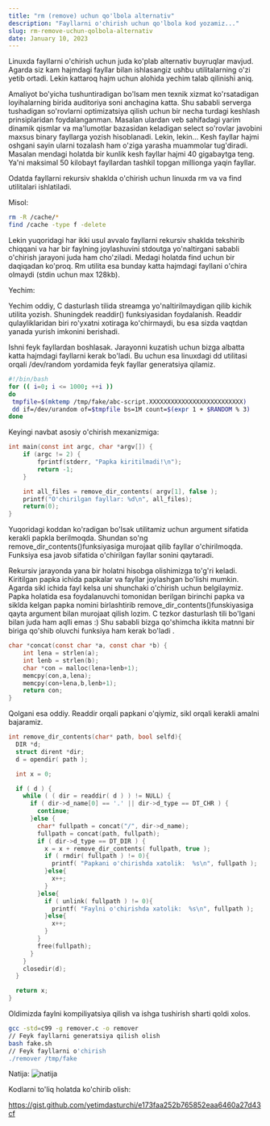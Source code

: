 ```yaml
---
title: "rm (remove) uchun qo'lbola alternativ"
description: "Fayllarni o'chirish uchun qo'lbola kod yozamiz..."
slug: rm-remove-uchun-qolbola-alternativ
date: January 10, 2023
---
```


Linuxda fayllarni o'chirish uchun juda ko'plab alternativ buyruqlar mavjud. Agarda siz kam hajmdagi fayllar bilan ishlasangiz ushbu utilitalarning o'zi yetib ortadi. Lekin kattaroq hajm uchun alohida yechim talab qilinishi aniq.

Amaliyot bo'yicha tushuntiradigan bo'lsam men texnik xizmat ko'rsatadigan loyihalarning birida auditoriya soni anchagina katta. Shu sababli serverga tushadigan so'rovlarni optimizatsiya qilish uchun bir necha turdagi keshlash prinsiplaridan foydalanganman. Masalan ulardan veb sahifadagi yarim dinamik qismlar va ma'lumotlar bazasidan keladigan select so'rovlar javobini maxsus binary fayllarga yozish hisoblanadi. Lekin, lekin... Kesh fayllar hajmi oshgani sayin ularni tozalash ham o'ziga yarasha muammolar tug'diradi. Masalan mendagi holatda bir kunlik kesh fayllar hajmi 40 gigabaytga teng. Ya'ni maksimal 50 kilobayt fayllardan tashkil topgan millionga yaqin fayllar.

Odatda fayllarni rekursiv shaklda o'chirish uchun linuxda rm va va find utilitalari ishlatiladi.

Misol:

```bash
rm -R /cache/*
find /cache -type f -delete
```

Lekin yuqoridagi har ikki usul avvalo fayllarni rekursiv shaklda tekshirib chiqqani va har bir faylning joylashuvini stdoutga yo'naltirgani sababli o'chirish jarayoni juda ham cho'ziladi. Medagi holatda find uchun bir daqiqadan ko'proq. Rm utilita esa bunday katta hajmdagi fayllani o'chira olmaydi (stdin uchun max 128kb).

Yechim:

Yechim oddiy, C dasturlash tilida streamga yo'naltirilmaydigan qilib kichik utilita yozish. Shuningdek readdir() funksiyasidan foydalanish. Readdir qulayliklaridan biri ro'yxatni xotiraga ko'chirmaydi, bu esa sizda vaqtdan yanada yurish imkonini berishadi.

Ishni feyk fayllardan boshlasak. Jarayonni kuzatish uchun bizga albatta katta hajmdagi fayllarni kerak bo'ladi. Bu uchun esa linuxdagi dd utilitasi orqali /dev/random yordamida feyk fayllar generatsiya qilamiz.

```bash
#!/bin/bash
for (( i=0; i <= 1000; ++i ))
do
 tmpfile=$(mktemp /tmp/fake/abc-script.XXXXXXXXXXXXXXXXXXXXXXXXXX)
 dd if=/dev/urandom of=$tmpfile bs=1M count=$(expr 1 + $RANDOM % 3)
done
```

Keyingi navbat asosiy o'chirish mexanizmiga:

```C
int main(const int argc, char *argv[]) {
    if (argc != 2) {
        fprintf(stderr, "Papka kiritilmadi!\n");
        return -1;
    }

    int all_files = remove_dir_contents( argv[1], false );
    printf("O'chirilgan fayllar: %d\n", all_files);
    return(0);
}
```

Yuqoridagi koddan ko'radigan bo'lsak utilitamiz uchun argument sifatida kerakli papkla berilmoqda. Shundan so'ng remove_dir_contents()funksiyasiga murojaat qilib fayllar o'chirilmoqda. Funksiya esa javob sifatida o'chirilgan fayllar sonini qaytaradi.

Rekursiv jarayonda yana bir holatni hisobga olishimizga to'g'ri keladi. Kiritilgan papka ichida papkalar va fayllar joylashgan bo'lishi mumkin. Agarda sikl ichida fayl kelsa uni shunchaki o'chirish uchun belgilaymiz. Papka holatida esa foydalanuvchi tomonidan berilgan birinchi papka va siklda kelgan papka nomini birlashtirib remove_dir_contents()funskiyasiga qayta argument bilan murojaat qilish lozim. C tezkor dasturlash tili bo'lgani bilan juda ham aqlli emas :) Shu sababli bizga qo'shimcha ikkita matnni bir biriga qo'shib oluvchi funksiya ham kerak bo'ladi .

```C
char *concat(const char *a, const char *b) {
    int lena = strlen(a);
    int lenb = strlen(b);
    char *con = malloc(lena+lenb+1);
    memcpy(con,a,lena);
    memcpy(con+lena,b,lenb+1);
    return con;
}
```

Qolgani esa oddiy. Readdir orqali papkani o'qiymiz, sikl orqali kerakli amalni bajaramiz.

```C
int remove_dir_contents(char* path, bool selfd){
  DIR *d;
  struct dirent *dir;
  d = opendir( path );

  int x = 0;

  if ( d ) {
    while ( ( dir = readdir( d ) ) != NULL) {
      if ( dir->d_name[0] == '.' || dir->d_type == DT_CHR ) {
        continue;
      }else {
        char* fullpath = concat("/", dir->d_name);
        fullpath = concat(path, fullpath);
        if ( dir->d_type == DT_DIR ) {
          x = x + remove_dir_contents( fullpath, true );
          if ( rmdir( fullpath ) != 0){
            printf( "Papkani o'chirishda xatolik:  %s\n", fullpath );
          }else{
            x++;
          }
        }else{
          if ( unlink( fullpath ) != 0){
            printf( "Faylni o'chirishda xatolik:  %s\n", fullpath );
          }else{
            x++;
          }
        }
        free(fullpath);
      }
    }
    closedir(d);
  }

  return x;
}
```

Oldimizda faylni kompiliyatsiya qilish va ishga tushirish sharti qoldi xolos.

```bash
gcc -std=c99 -g remover.c -o remover
// Feyk fayllarni generatsiya qilish olish
bash fake.sh
// Feyk fayllarni o'chirish
./remover /tmp/fake
```

Natija:
![natija](https://telegra.ph/file/d2cb60d0340ad5f2ddfec.png)

Kodlarni to'liq holatda ko'chirib olish:

https://gist.github.com/yetimdasturchi/e173faa252b765852eaa6460a27d43cf
